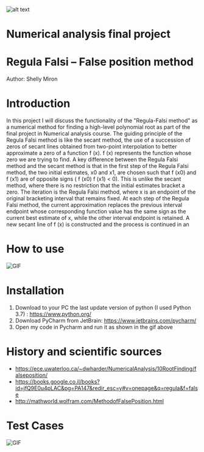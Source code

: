 ![alt text](https://i.ytimg.com/vi/pg1I8AG59Ik/maxresdefault.jpg)
#    Numerical analysis final project
#  Regula Falsi – False position method
Author: Shelly Miron

# Introduction 

In this project I will discuss the functionality of the "Regula-Falsi method" as a numerical method 
for finding a high-level polynomial root as part of the final project in Numerical analysis course.
The guiding principle of the Regula Falsi method is like the secant method, the use of a succession 
of zeros of secant lines obtained from two-point interpolation to better approximate a zero of a function f (x).
f (x) represents the function whose zero we are trying to find.
A key difference between the Regula Falsi method and the secant method is that in
the first step of the Regula Falsi method, the two initial estimates, x0 and x1, are chosen
such that f (x0) and f (x1) are of opposite signs ( f (x0) f (x1) < 0). This is unlike the
secant method, where there is no restriction that the initial estimates bracket a zero.
The iteration is the Regula Falsi method, where x is an endpoint of the original bracketing interval
that remains fixed. At each step of the Regula Falsi method, the current approximation replaces the previous interval endpoint whose corresponding function value has the same sign as the current best estimate of x, while the other interval endpoint is
retained. A new secant line of f (x) is constructed and the process is continued in an

# How to use

![GIF](http://g.recordit.co/a6u2fcW6UI.gif)



# Installation

1. Download to your PC the last update version of python (I used Python 3.7) : https://www.python.org/
2. Download PyCharm from JetBrain: https://www.jetbrains.com/pycharm/
3. Open my code in Pycharm and run it as shown in the gif above

# History and scientific sources

* https://ece.uwaterloo.ca/~dwharder/NumericalAnalysis/10RootFinding/falseposition/
* https://books.google.co.il/books?id=jfQ9E0u4pLAC&pg=PA147&redir_esc=y#v=onepage&q=regula&f=false
* http://mathworld.wolfram.com/MethodofFalsePosition.html



# Test Cases

![GIF](http://g.recordit.co/PGW21CWXft.gif)
